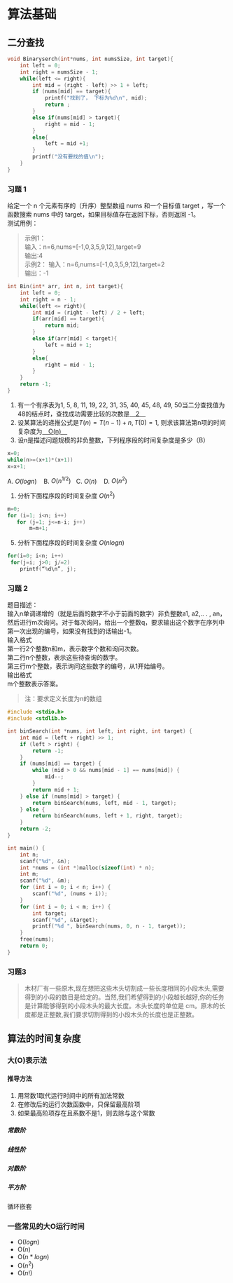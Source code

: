 # 算法基础

## 二分查找

```c
void Binaryserch(int*nums, int numsSize, int target){
    int left = 0;
    int right = numsSize - 1;
    while(left <= right){
        int mid = (right - left) >> 1 + left;
        if (nums[mid] == target){
            printf("找到了， 下标为%d\n", mid);
            return ;
        }
        else if(nums[mid] > target){
            right = mid - 1;
        }
        else{
            left = mid +1;
        }
        printf("没有要找的值\n");
    }
}
```

### 习题 1

给定一个 n 个元素有序的（升序）整型数组 nums 和一个目标值 target ，写一个函数搜索 nums 中的 target，如果目标值存在返回下标，否则返回 -1。  
测试用例：
>示例1：  
输入：n=6,nums=[-1,0,3,5,9,12],target=9  
输出:4  
示例2：
输入：n=6,nums=[-1,0,3,5,9,12],target=2  
输出：-1

```C
int Bin(int* arr, int n, int target){
    int left = 0;
    int right = n - 1;
    while(left <= right){
        int mid = (right - left) / 2 + left;
        if(arr[mid] == target){
            return mid;
        }
        else if(arr[mid] < target){
            left = mid + 1;
        }
        else{
            right = mid - 1;
        }
    }
    return -1;
}
```

1. 有一个有序表为1, 5, 8, 11, 19, 22, 31, 35, 40, 45, 48, 49, 50当二分查找值为48的结点时，查找成功需要比较的次数是<u>&emsp;2&emsp;</u>
2. 设某算法的递推公式是$T(n)=T(n-1)+n, T(0)=1$, 则求该算法第n项的时间复杂度为<u>&emsp;O(n)&emsp;</u>
3. 设n是描述问题规模的非负整数，下列程序段的时间复杂度是多少（B）

 ```c
x=0;
while(n>=(x+1)*(x+1))
x=x+1;
```

 A. $O(logn)$    B. $O(n^{1/2})$   C. $O(n)$    D. $O(n^{2})$

 1. 分析下面程序段的时间复杂度 $O(n^2)$

 ```c
 m=0;
for (i=1; i<n; i++)
    for (j=1; j<=n-i; j++)
        m=m+1;
 ```

5. 分析下面程序段的时间复杂度 $O(nlogn)$

 ```c
 for(i=0; i<n; i++)
  for(j=i; j>0; j/=2)
     printf(“%d\n”, j);
 ```

### 习题 2

题目描述：  
输入n单调递增的（就是后面的数字不小于前面的数字）非负整数a1, a2,.. . , an，然后进行m次询问。对于每次询问，给出一个整数q，要求输出这个数字在序列中第一次出现的编号，如果没有找到的话输出-1。  
输入格式  
第一行2个整数n和m，表示数字个数和询问次数。  
第二行n个整数，表示这些待查询的数字。  
第三行m个整数，表示询问这些数字的编号，从1开始编号。  
输出格式  
m个整数表示答案。  
>注：要求定义长度为n的数组

```c
#include <stdio.h>
#include <stdlib.h>

int binSearch(int *nums, int left, int right, int target) {
    int mid = (left + right) >> 1;
    if (left > right) {
        return -1;
    }
    if (nums[mid] == target) {
        while (mid > 0 && nums[mid - 1] == nums[mid]) {
            mid--;
        }
        return mid + 1;
    } else if (nums[mid] > target) {
        return binSearch(nums, left, mid - 1, target);
    } else {
        return binSearch(nums, left + 1, right, target);
    }
    return -2;
}

int main() {
    int n;
    scanf("%d", &n);
    int *nums = (int *)malloc(sizeof(int) * n);
    int m;
    scanf("%d", &m);
    for (int i = 0; i < n; i++) {
        scanf("%d", (nums + i));
    }
    for (int i = 0; i < m; i++) {
        int target;
        scanf("%d", &target);
        printf("%d ", binSearch(nums, 0, n - 1, target));
    }
    free(nums);
    return 0;
}
```

### 习题3

>木材厂有一些原木,现在想把这些木头切割成一些长度相同的小段木头,需要得到的小段的数目是给定的。当然,我们希望得到的小段越长越好,你的任务是计算能够得到的小段木头的最大长度。木头长度的单位是 cm。原木的长度都是正整数,我们要求切割得到的小段木头的长度也是正整数。

## 算法的时间复杂度

### 大(O)表示法

#### 推导方法

1. 用常数1取代运行时间中的所有加法常数
2. 在修改后的运行次数函数中，只保留最高阶项
3. 如果最高阶项存在且系数不是1，则去除与这个常数

##### 常数阶

##### 线性阶

##### 对数阶

##### 平方阶

循环嵌套

### 一些常见的大O运行时间

+ O($log_{}{n}$)
+ O($n$)
+ O($n*log_{}{n}$)
+ O(${n}^{2}$)
+ O($n!$)
